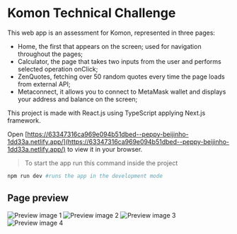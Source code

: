 # Komon Technical Challenge

This web app is an assessment for Komon, represented in three pages:
  - Home, the first that appears on the screen; used for navigation throughout the pages;
  - Calculator, the page that takes two inputs from the user and performs selected operation onClick;
  - ZenQuotes, fetching over 50 random quotes every time the page loads from external API;
  - Metaconnect, it allows you to connect to MetaMask wallet and displays your address and balance on the screen;
 
 This project is made with React.js using TypeScript applying Next.js framework.

Open [https://63347316ca969e094b51dbed--peppy-beijinho-1dd33a.netlify.app/](https://63347316ca969e094b51dbed--peppy-beijinho-1dd33a.netlify.app/) to view it in your browser.

> To start the app run this command inside the project

```bash
npm run dev #runs the app in the development mode
```


## Page preview

![Preview image 1](https://github.com/Yevhenbk/kommon-technical-challenge/blob/main/public/img/tech_challenge.png)
![Preview image 2](https://github.com/Yevhenbk/kommon-technical-challenge/blob/main/public/img/calc.png)
![Preview image 3](https://github.com/Yevhenbk/kommon-technical-challenge/blob/main/public/img/zenq.png)
![Preview image 4](https://github.com/Yevhenbk/kommon-technical-challenge/blob/main/public/img/metac.png)
